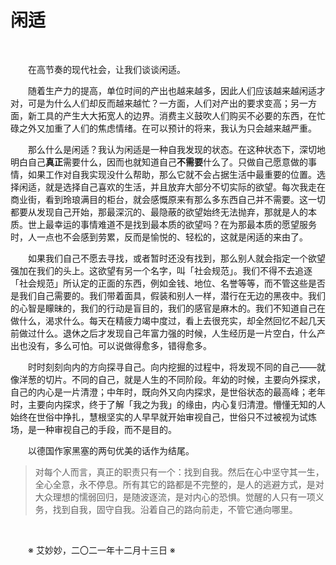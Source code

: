 # 闲适

&emsp;&emsp;

&emsp;&emsp;在高节奏的现代社会，让我们谈谈闲适。

&emsp;&emsp;随着生产力的提高，单位时间的产出也越来越多，因此人们应该越来越闲适才对，可是为什么人们却反而越来越忙？一方面，人们对产出的要求变高；另一方面，新工具的产生大大拓宽人的边界。消费主义鼓吹人们购买不必要的东西，在忙碌之外又加重了人们的焦虑情绪。在可以预计的将来，我认为只会越来越严重。

&emsp;&emsp;那么什么是闲适？我认为闲适是一种自我发现的状态。在这种状态下，深切地明白自己**真正**需要什么，因而也就知道自己**不需要**什么了。只做自己愿意做的事情，如果工作对自我实现没什么帮助，那么它就不会占据生活中最重要的位置。选择闲适，就是选择自己喜欢的生活，并且放弃大部分不切实际的欲望。每次我走在商业街，看到玲琅满目的柜台，就会感慨原来有那么多东西自己并不需要。这一切都要从发现自己开始，那最深沉的、最隐蔽的欲望始终无法抛弃，那就是人的本质。世上最幸运的事情难道不是找到最本质的欲望吗？在为那最本质的愿望服务时，人一点也不会感到劳累，反而是愉悦的、轻松的，这就是闲适的来由了。

&emsp;&emsp;如果我们自己不愿去寻找，或者暂时还没有找到，那么别人就会指定一个欲望强加在我们的头上。这欲望有另一个名字，叫「社会规范」。我们不得不去追逐「社会规范」所认定的正面的东西，例如金钱、地位、名誉等等，而不管这些是否是我们自己需要的。我们带着面具，假装和别人一样，潜行在无边的黑夜中。我们的心智是矇昧的，我们的行动是盲目的，我们的感官是麻木的。我们不知道自己在做什么，渴求什么。每天在精疲力竭中度过，看上去很充实，却全然回忆不起几天前做过什么。退休之后才发现自己年富力强的时候，人生经历是一片空白，什么产出也没有，多么可怕。可以说做得愈多，错得愈多。

&emsp;&emsp;时时刻刻向内的方向探寻自己。向内挖掘的过程中，将发现不同的自己——就像洋葱的切片。不同的自己，就是人生的不同阶段。年幼的时候，主要向外探求，自己的内心是一片清澄；中年时，既向外又向内探求，是世俗状态的最高峰；老年时，主要向内探求，终于了解「我之为我」的缘由，内心复归清澄。懵懂无知的人始终在世俗中挣扎，慧根坚实的人早早就开始审视自己，世俗只不过被视为试炼场，是一种审视自己的手段，而不是目的。

&emsp;&emsp;以德国作家黑塞的两句优美的话作为结尾。

>对每个人而言，真正的职责只有一个：找到自我。然后在心中坚守其一生，全心全意，永不停息。所有其它的路都是不完整的，是人的逃避方式，是对大众理想的懦弱回归，是随波逐流，是对内心的恐惧。觉醒的人只有一项义务，找到自我，固守自我。沿着自己的路向前走，不管它通向哪里。

&emsp;&emsp;

&emsp;&emsp;※ 艾妙妙，二〇二一年十二月十三日 ※
